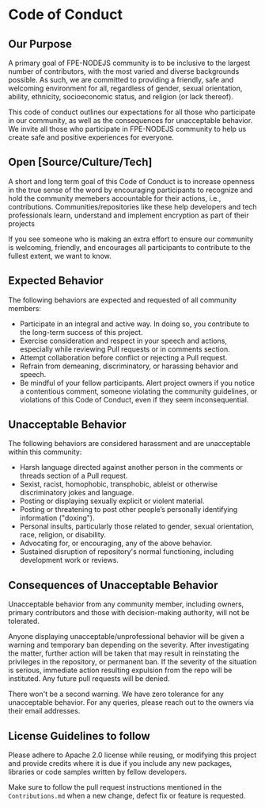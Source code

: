 # Code of Conduct

## Our Purpose

A primary goal of FPE-NODEJS community is to be inclusive to the largest number of contributors, with the most varied and diverse backgrounds possible. As such, we are committed to providing a friendly, safe and welcoming environment for all, regardless of gender, sexual orientation, ability, ethnicity, socioeconomic status, and religion (or lack thereof).

This code of conduct outlines our expectations for all those who participate in our community, as well as the consequences for unacceptable behavior. We invite all those who participate in FPE-NODEJS community to help us create safe and positive experiences for everyone.

## Open [Source/Culture/Tech]

A short and long term goal of this Code of Conduct is to increase openness in the true sense of the word by encouraging participants to recognize and hold the community memebers accountable for their actions, i.e., contributions. Communities/repositories like these help developers and tech professionals learn, understand and implement encryption as part of their projects 

If you see someone who is making an extra effort to ensure our community is welcoming, friendly, and encourages all participants to contribute to the fullest extent, we want to know.

## Expected Behavior

The following behaviors are expected and requested of all community members:
* Participate in an integral and active way. In doing so, you contribute to the long-term success of this project.
* Exercise consideration and respect in your speech and actions, especially while reviewing Pull requests or in comments section.
* Attempt collaboration before conflict or rejecting a Pull request.
* Refrain from demeaning, discriminatory, or harassing behavior and speech.
* Be mindful of your fellow participants. Alert project owners if you notice a contentious comment, someone violating the community guidelines, or violations of this Code of Conduct, even if they seem inconsequential.

## Unacceptable Behavior

The following behaviors are considered harassment and are unacceptable within this community:
* Harsh language directed against another person in the comments or threads section of a Pull request.
* Sexist, racist, homophobic, transphobic, ableist or otherwise discriminatory jokes and language.
* Posting or displaying sexually explicit or violent material.
* Posting or threatening to post other people’s personally identifying information ("doxing").
* Personal insults, particularly those related to gender, sexual orientation, race, religion, or disability.
* Advocating for, or encouraging, any of the above behavior.
* Sustained disruption of repository's normal functioning, including development work or reviews.

## Consequences of Unacceptable Behavior

Unacceptable behavior from any community member, including owners, primary contributors and those with decision-making authority, will not be tolerated.

Anyone displaying unacceptable/unprofessional behavior will be given a warning and temporary ban depending on the severity. After investigating the matter, further action will be taken that may result in reinstating the privileges in the repository, or permanent ban. If the severity of the situation is serious, immediate action resulting expulsion from the repo will be instituted. Any future pull requests will be denied.

There won't be a second warning. We have zero tolerance for any unacceptable behavior. For any queries, please reach out to the owners via their email addresses.

## License Guidelines to follow

Please adhere to Apache 2.0 license while reusing, or modifying this project and provide credits where it is due if you include any new packages, libraries or code samples written by fellow developers.

Make sure to follow the pull request instructions mentioned in the `Contributions.md` when a new change, defect fix or feature is requested.

